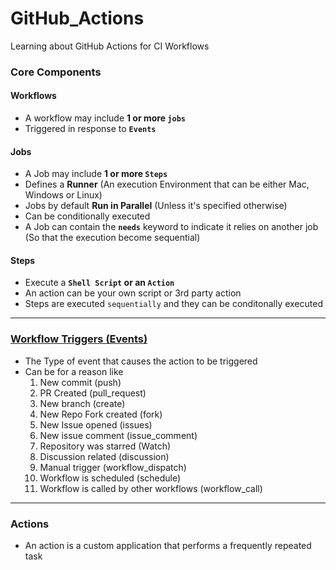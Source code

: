 # GitHub_Actions
Learning about GitHub Actions for CI Workflows

### Core Components
#### Workflows
- A workflow may include **1 or more `jobs`**
- Triggered in response to **`Events`**

#### Jobs
- A Job may include **1 or more `Steps`**
- Defines a **Runner** (An execution Environment that can be either Mac, Windows or Linux)
- Jobs by default **Run in Parallel** (Unless it's specified otherwise)
- Can be conditionally executed
- A Job can contain the **`needs`** keyword to indicate it relies on another job (So that the execution become sequential)

#### Steps
- Execute a **`Shell Script` or an `Action`**
- An action can be your own script or 3rd party action
- Steps are executed `sequentially` and they can be conditonally executed

---

### [Workflow Triggers (Events)](https://docs.github.com/en/actions/using-workflows/events-that-trigger-workflows)
- The Type of event that causes the action to be triggered
- Can be for a reason like
  1. New commit (push)
  2. PR Created (pull_request)
  3. New branch (create)
  4. New Repo Fork created (fork)
  5. New Issue opened (issues)
  6. New issue comment (issue_comment)
  7. Repository was starred (Watch)
  8. Discussion related (discussion)
  9. Manual trigger (workflow_dispatch)
  10. Workflow is scheduled (schedule)
  11. Workflow is called by other workflows (workflow_call)

---

### Actions
- An action is a custom application that performs a frequently repeated task